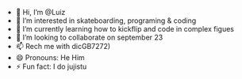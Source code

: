 - 👋 Hi, I’m @Luiz
- 👀 I’m interested in skateboarding, programing & coding
- 🌱 I’m currently learning how to kickflip and code in complex figues
- 💞️ I’m looking to collaborate on september 23
- 📫 Rech me with dicGB7272)
- 😄 Pronouns: He Him
- ⚡ Fun fact: I do jujistu

<!---
Luiz401F/Luiz401F is a ✨ special ✨ repository because its `README.md` (this file) appears on your GitHub profile.
You can click the Preview link to take a look at your changes.
--->
